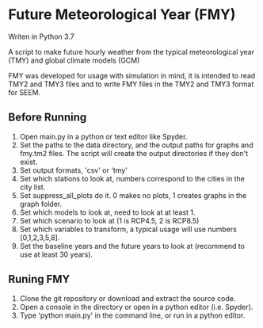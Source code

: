 
# Future Meteorological Year (FMY)

Writen in Python 3.7

A script to make future hourly weather from the typical meteorological year (TMY) and global climate models (GCM)

FMY was developed for usage with simulation in mind, it is intended to read TMY2 and TMY3 files and to write FMY files in the TMY2 and TMY3 format for SEEM. 

## Before Running
1. Open main.py in a python or text editor like Spyder.
2. Set the paths to the data directory, and the output paths for graphs and fmy.tm2 files. The script will create the output directories if they don't exist.
3. Set output formats, 'csv' or 'tmy'
4. Set which stations to look at, numbers correspond to the cities in the city list.
5. Set suppress_all_plots do it. 0 makes no plots, 1 creates graphs in the graph folder.
6. Set which models to look at, need to look at at least 1.
7. Set which scenario to look at (1 is RCP4.5, 2 is RCP8.5)
8. Set which variables to transform, a typical usage will use numbers [0,1,2,3,5,8].
9. Set the baseline years and the future years to look at (recommend to use at least 30 years).


## Runing FMY 

1. Clone the git repository or download and extract the source code.
2. Open a console in the directory or open in a python editor (i.e. Spyder).
3. Type 'python main.py' in the command line, or run in a python editor.